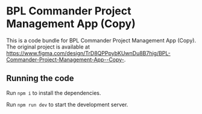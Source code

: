 
  # BPL Commander Project Management App (Copy)

  This is a code bundle for BPL Commander Project Management App (Copy). The original project is available at https://www.figma.com/design/TrD8QPPpybKUwnDu8B7hig/BPL-Commander-Project-Management-App--Copy-.

  ## Running the code

  Run `npm i` to install the dependencies.

  Run `npm run dev` to start the development server.
  
